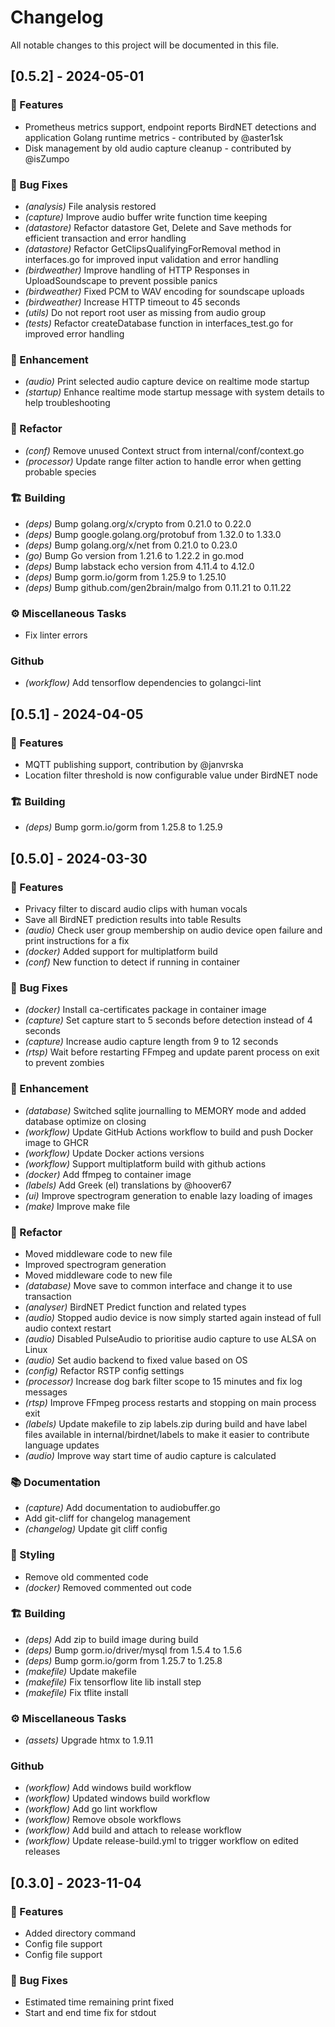 # Changelog

All notable changes to this project will be documented in this file.

## [0.5.2] - 2024-05-01

### 🚀 Features

 - Prometheus metrics support, endpoint reports BirdNET detections and application Golang runtime metrics - contributed by @aster1sk
 - Disk management by old audio capture cleanup - contributed by @isZumpo

### 🐛 Bug Fixes

- *(analysis)* File analysis restored
- *(capture)* Improve audio buffer write function time keeping
- *(datastore)* Refactor datastore Get, Delete and Save methods for efficient transaction and error handling
- *(datastore)* Refactor GetClipsQualifyingForRemoval method in interfaces.go for improved input validation and error handling
- *(birdweather)* Improve handling of HTTP Responses in UploadSoundscape to prevent possible panics
- *(birdweather)* Fixed PCM to WAV encoding for soundscape uploads
- *(birdweather)* Increase HTTP timeout to 45 seconds
- *(utils)* Do not report root user as missing from audio group
- *(tests)* Refactor createDatabase function in interfaces_test.go for improved error handling

### 💄 Enhancement

- *(audio)* Print selected audio capture device on realtime mode startup
- *(startup)* Enhance realtime mode startup message with system details to help troubleshooting

### 🚜 Refactor

- *(conf)* Remove unused Context struct from internal/conf/context.go
- *(processor)* Update range filter action to handle error when getting probable species

### 🏗️ Building

- *(deps)* Bump golang.org/x/crypto from 0.21.0 to 0.22.0
- *(deps)* Bump google.golang.org/protobuf from 1.32.0 to 1.33.0
- *(deps)* Bump golang.org/x/net from 0.21.0 to 0.23.0
- *(go)* Bump Go version from 1.21.6 to 1.22.2 in go.mod
- *(deps)* Bump labstack echo version from 4.11.4 to 4.12.0
- *(deps)* Bump gorm.io/gorm from 1.25.9 to 1.25.10
- *(deps)* Bump github.com/gen2brain/malgo from 0.11.21 to 0.11.22

### ⚙️ Miscellaneous Tasks

- Fix linter errors

### Github

- *(workflow)* Add tensorflow dependencies to golangci-lint

## [0.5.1] - 2024-04-05

### 🚀 Features

- MQTT publishing support, contribution by @janvrska
- Location filter threshold is now configurable value under BirdNET node

### 🏗️ Building

- *(deps)* Bump gorm.io/gorm from 1.25.8 to 1.25.9

## [0.5.0] - 2024-03-30

### 🚀 Features

- Privacy filter to discard audio clips with human vocals
- Save all BirdNET prediction results into table Results
- *(audio)* Check user group membership on audio device open failure and print instructions for a fix
- *(docker)* Added support for multiplatform build
- *(conf)* New function to detect if running in container

### 🐛 Bug Fixes

- *(docker)* Install ca-certificates package in container image
- *(capture)* Set capture start to 5 seconds before detection instead of 4 seconds
- *(capture)* Increase audio capture length from 9 to 12 seconds
- *(rtsp)* Wait before restarting FFmpeg and update parent process on exit to prevent zombies

### 💄 Enhancement

- *(database)* Switched sqlite journalling to MEMORY mode and added database optimize on closing
- *(workflow)* Update GitHub Actions workflow to build and push Docker image to GHCR
- *(workflow)* Update Docker actions versions
- *(workflow)* Support multiplatform build with github actions
- *(docker)* Add ffmpeg to container image
- *(labels)* Add Greek (el) translations by @hoover67
- *(ui)* Improve spectrogram generation to enable lazy loading of images
- *(make)* Improve make file

### 🚜 Refactor

- Moved middleware code to new file
- Improved spectrogram generation
- Moved middleware code to new file
- *(database)* Move save to common interface and change it to use transaction
- *(analyser)* BirdNET Predict function and related types
- *(audio)* Stopped audio device is now simply started again instead of full audio context restart
- *(audio)* Disabled PulseAudio to prioritise audio capture to use ALSA on Linux
- *(audio)* Set audio backend to fixed value based on OS
- *(config)* Refactor RSTP config settings
- *(processor)* Increase dog bark filter scope to 15 minutes and fix log messages
- *(rtsp)* Improve FFmpeg process restarts and stopping on main process exit
- *(labels)* Update makefile to zip labels.zip during build and have label files available in internal/birdnet/labels to make it easier to contribute language updates
- *(audio)* Improve way start time of audio capture is calculated

### 📚 Documentation

- *(capture)* Add documentation to audiobuffer.go
- Add git-cliff for changelog management
- *(changelog)* Update git cliff config

### 🎨 Styling

- Remove old commented code
- *(docker)* Removed commented out code

### 🏗️ Building

- *(deps)* Add zip to build image during build
- *(deps)* Bump gorm.io/driver/mysql from 1.5.4 to 1.5.6
- *(deps)* Bump gorm.io/gorm from 1.25.7 to 1.25.8
- *(makefile)* Update makefile
- *(makefile)* Fix tensorflow lite lib install step
- *(makefile)* Fix tflite install

### ⚙️ Miscellaneous Tasks

- *(assets)* Upgrade htmx to 1.9.11

### Github

- *(workflow)* Add windows build workflow
- *(workflow)* Updated windows build workflow
- *(workflow)* Add go lint workflow
- *(workflow)* Remove obsole workflows
- *(workflow)* Add build and attach to release workflow
- *(workflow)* Update release-build.yml to trigger workflow on edited releases

## [0.3.0] - 2023-11-04

### 🚀 Features

- Added directory command
- Config file support
- Config file support

### 🐛 Bug Fixes

- Estimated time remaining print fixed
- Start and end time fix for stdout

<!-- generated by git-cliff -->
